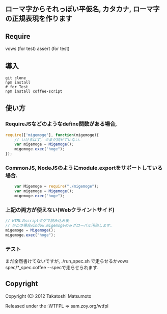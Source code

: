 ## ローマ字からそれっぽい平仮名, カタカナ, ローマ字の正規表現を作ります

## Require
vows (for test)
assert (for test)

## 導入
```
git clone
npm install
# for Test
npm install coffee-script
```

## 使い方

### RequireJSなどのようなdefine関数がある場合,

```javascript
require(['migemoge'], function(migemoge){
    // いけるはず, ※まだ試せていない.
    var migemoge = Migemoge();
    migemoge.exec("hoge");
});
```

### CommonJS, NodeJSのようにmodule.exportをサポートしている場合.

```javascript
    var Migemoge = require("./migemoge");
    var migemoge = Migemoge();
    migemoge.exec("hoge");
```

### 上記の両方が使えない(Webクライントサイド)

```javascript
// HTMLのscriptタグで読み込み後
// ※この場合window.migemogeのみグローバル汚染します.
migemoge = Migemoge();
migemoge.exec("hoge");
```

### テスト

まだ全然書けてないですが,
./run_spec.sh で走らせるかvows spec/*_spec.coffee --specで走らせられます.

## Copyright

Copyright (C) 2012 Takatoshi Matsumoto

Released under the :WTFPL => sam.zoy.org/wtfpl
